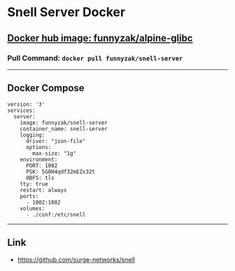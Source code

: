 # Snell Server Docker

## [Docker hub image: funnyzak/alpine-glibc](https://hub.docker.com/r/funnyzak/snell-server)


### Pull Command: `docker pull funnyzak/snell-server`

---

## Docker Compose

```docker
version: '3'
services:
  server:
    image: funnyzak/snell-server
    container_name: snell-server
    logging:
      driver: "json-file"
      options:
        max-size: "1g"
    environment:
      PORT: 1002
      PSK: 5G0H4qdf32mEZx32t
      OBFS: tls
    tty: true
    restart: always
    ports:
      - 1002:1002
    volumes:
      - ./conf:/etc/snell
```

---

## Link

* https://github.com/surge-networks/snell
